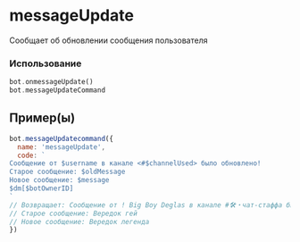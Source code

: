 # messageUpdate
Сообщает об обновлении сообщения пользователя 
### Использование
```php
bot.onmessageUpdate()
bot.messageUpdateCommand
```
## Пример(ы)

```javascript
bot.messageUpdatecommand({
  name: 'messageUpdate',
  code: `
Сообщение от $username в канале <#$channelUsed> было обновлено!
Старое сообщение: $oldMessage
Новое сообщение: $message
$dm[$botOwnerID]
`
// Возвращает: Сообщение от ! Big Boy Deglas в канале #🛠・чат-стаффа было обновлено!
// Старое сообщение: Вередок гей
// Новое сообщение: Вередок легенда 
})
```
